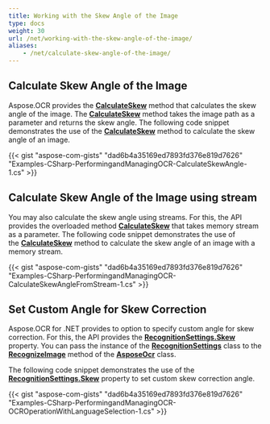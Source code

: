 ```yaml
---
title: Working with the Skew Angle of the Image
type: docs
weight: 30
url: /net/working-with-the-skew-angle-of-the-image/
aliases:
    - /net/calculate-skew-angle-of-the-image/
---
```


## Calculate Skew Angle of the Image

Aspose.OCR provides the [**CalculateSkew**](https://apireference.aspose.com/ocr/net/aspose.ocr.asposeocr/calculateskew/methods/1) method that calculates the skew angle of the image. The [**CalculateSkew**](https://apireference.aspose.com/ocr/net/aspose.ocr.asposeocr/calculateskew/methods/1) method takes the image path as a parameter and returns the skew angle. The following code snippet demonstrates the use of the [**CalculateSkew**](https://apireference.aspose.com/ocr/net/aspose.ocr.asposeocr/calculateskew/methods/1) method to calculate the skew angle of an image.

{{< gist "aspose-com-gists" "dad6b4a35169ed7893fd376e819d7626" "Examples-CSharp-PerformingandManagingOCR-CalculateSkewAngle-1.cs" >}}

## Calculate Skew Angle of the Image using stream

You may also calculate the skew angle using streams. For this, the API provides the overloaded method [**CalculateSkew**](https://apireference.aspose.com/ocr/net/aspose.ocr/asposeocr/methods/calculateskew) that takes memory stream as a parameter. The following code snippet demonstrates the use of the [**CalculateSkew**](https://apireference.aspose.com/ocr/net/aspose.ocr/asposeocr/methods/calculateskew) method to calculate the skew angle of an image with a memory stream.

{{< gist "aspose-com-gists" "dad6b4a35169ed7893fd376e819d7626" "Examples-CSharp-PerformingandManagingOCR-CalculateSkewAngleFromStream-1.cs" >}}

## Set Custom Angle for Skew Correction

Aspose.OCR for .NET provides to option to specify custom angle for skew correction. For this, the API provides the [**RecognitionSettings.Skew**](https://apireference.aspose.com/ocr/net/aspose.ocr/recognitionsettings/properties/skew) property. You can pass the instance of the [**RecognitionSettings**](https://apireference.aspose.com/ocr/net/aspose.ocr/recognitionsettings) class to the [**RecognizeImage**](https://apireference.aspose.com/ocr/net/aspose.ocr/asposeocr/methods/recognizeimage/index) method of the [**AsposeOcr**](https://apireference.aspose.com/ocr/net/aspose.ocr/asposeocr) class.

The following code snippet demonstrates the use of the [**RecognitionSettings.Skew**](https://apireference.aspose.com/ocr/net/aspose.ocr/recognitionsettings/properties/skew) property to set custom skew correction angle.

{{< gist "aspose-com-gists" "dad6b4a35169ed7893fd376e819d7626" "Examples-CSharp-PerformingandManagingOCR-OCROperationWithLanguageSelection-1.cs" >}}
